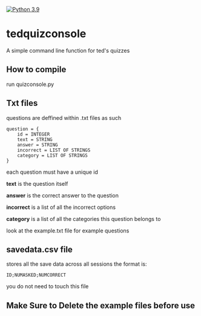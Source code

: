 [![Python 3.9](https://img.shields.io/badge/python-3.9-blue.svg)](https://www.python.org/downloads/)
# tedquizconsole
A simple command line function for ted's quizzes

## How to compile
run quizconsole.py

## Txt files
questions are deffined within .txt files as such
```
question = {
    id = INTEGER
    text = STRING
    answer = STRING
    incorrect = LIST OF STRINGS
    category = LIST OF STRINGS
}
```
each question must have a unique id

**text** is the question itself

**answer** is the correct answer to the question

**incorrect** is a list of all the incorrect options

**category** is a list of all the categories this question belongs to

look at the example.txt file for example questions

## savedata.csv file
stores all the save data across all sessions the format is:
```
ID;NUMASKED;NUMCORRECT
```
you do not need to touch this file

## Make Sure to Delete the example files before use